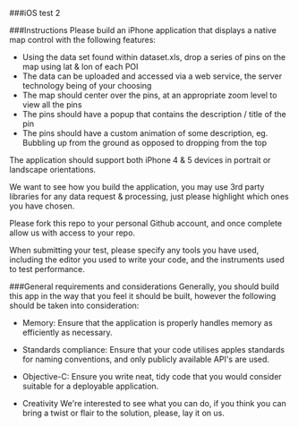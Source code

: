 ###iOS test 2

###Instructions
Please build an iPhone application that displays a native map control with the following features:
* Using the data set found within dataset.xls, drop a series of pins on the map using lat & lon of each POI
* The data can be uploaded and accessed via a web service, the server technology being of your choosing
* The map should center over the pins, at an appropriate zoom level to view all the pins
* The pins should have a popup that contains the description / title of the pin
* The pins should have a custom animation of some description, eg. Bubbling up from the ground as opposed to dropping from the top

The application should support both iPhone 4 & 5 devices in portrait or landscape orientations.

We want to see how you build the application, you may use 3rd party libraries for any data request & processing, just please highlight which ones you have chosen. 

Please fork this repo to your personal Github account, and once complete allow us with access to your repo.

When submitting your test, please specify any tools you have used, including the editor you used to write your code, and the instruments used to test performance.

###General requirements and considerations
Generally, you should build this app in the way that you feel it should be built, however the following should be taken into consideration: 

* Memory: 
Ensure that the application is properly handles memory as efficiently as necessary.

* Standards compliance: 
Ensure that your code utilises apples standards for naming conventions, and only publicly available API's are used.

* Objective-C:
Ensure you write neat, tidy code that you would consider suitable for a deployable application.

* Creativity
We're interested to see what you can do, if you think you can bring a twist or flair to the solution, please, lay it on us. 
